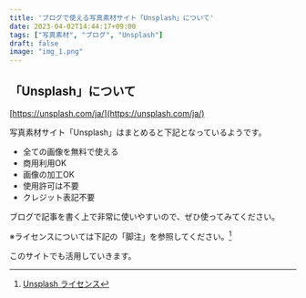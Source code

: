 ```yaml
---
title: 'ブログで使える写真素材サイト「Unsplash」について'
date: 2023-04-02T14:44:17+09:00
tags: ["写真素材", "ブログ", "Unsplash"]
draft: false
image: "img_1.png"
---
```

## 「Unsplash」について

[https://unsplash.com/ja/](https://unsplash.com/ja/)

写真素材サイト「Unsplash」はまとめると下記となっているようです。

- 全ての画像を無料で使える
- 商用利用OK
- 画像の加工OK
- 使用許可は不要
- クレジット表記不要

ブログで記事を書く上で非常に使いやすいので、ぜひ使ってみてください。

※ライセンスについては下記の「脚注」を参照してください。[^footnote_license]

このサイトでも活用していきます。

[^footnote_license]: [Unsplash ライセンス](https://unsplash.com/ja/%E3%83%A9%E3%82%A4%E3%82%BB%E3%83%B3%E3%82%B9)
